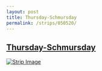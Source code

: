```yaml
---
layout: post
title: Thursday-Schmursday
permalink: /strips/050520/
---
```


## [Thursday-Schmursday](/strips/050520/)

<a href='../images/ph050520.gif'><img src='../images/ph050520.gif' alt='Strip Image' /></a>


<!-- include copyright-strip.html -->